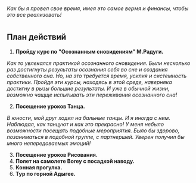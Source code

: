 #
_*Как бы я провел свое время, имея это самое вермя и финансы, чтобы это все реализовать!*_
#

## План действий

1. **Пройду курс по "Осознанным сновидениям" М.Радуги.**

*Как то увлекался практикой осознанного сновидения. Были несколько раз достигнуты результаты осознания себя во сне и создания собственного сна. Но, на это требуется время, усилия и системность практики. Пройдя эти курсы, находясь в этой среде, наверняка достигну в рызы большие результаты. И уже в обычной жизни, возможно чащще испытывать эти переживания осознанного сна!*

2. **Посещение уроков Танца.**

*В юности, мой друг ходил на бальные танцы. И я иногда с ним. Наблюдал, как танцуют и как это прекрасно! У меня небыло возможности посещать подобные мероприятия. Было бы здорово, позаниматься в подобной группе, с партнершей. Уверен получил бы много непередоваемых эмоций!*

3. **Посещение уроков Рисования.**
4. **Полет на самолете Borey с посадкой наводу.**
5. **Конная прогулка.**
6. **Тур по горной Адыгее.**